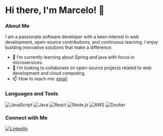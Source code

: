 # Hi there, I'm Marcelo! 👋

### About Me
I am a passionate software developer with a keen interest in web development, open-source contributions, and continuous learning. I enjoy building innovative solutions that make a difference.

- 🌱 I’m currently learning about Spring and java with focus in microservices.
- 👯 I’m looking to collaborate on open-source projects related to web development and cloud computing.
- 📫 How to reach me: [email](mailto:marceloandrebio@gmail.com)

### Languages and Tools
![JavaScript](https://img.shields.io/badge/-JavaScript-black?style=flat-square&logo=javascript)
![Java](https://img.shields.io/badge/-Java-black?style=flat-square&logo=java)
![React](https://img.shields.io/badge/-React-black?style=flat-square&logo=react)
![Node.js](https://img.shields.io/badge/-Node.js-black?style=flat-square&logo=node.js)
![AWS](https://img.shields.io/badge/-AWS-black?style=flat-square&logo=amazon-aws)
![Docker](https://img.shields.io/badge/-Docker-black?style=flat-square&logo=docker)

### Connect with Me
[![LinkedIn](https://img.shields.io/badge/-LinkedIn-blue?style=flat-square&logo=linkedin)](https://www.linkedin.com/in/marceloasn28/)
